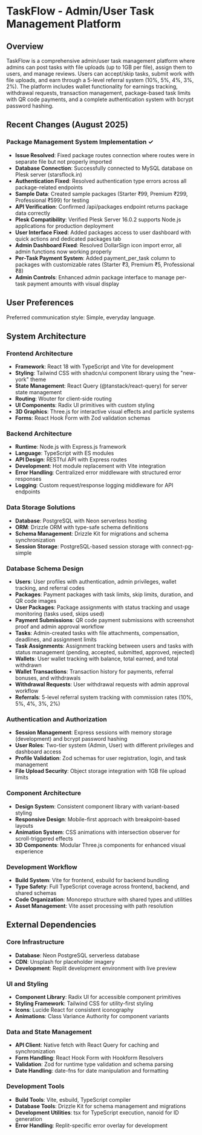 # TaskFlow - Admin/User Task Management Platform

## Overview

TaskFlow is a comprehensive admin/user task management platform where admins can post tasks with file uploads (up to 1GB per file), assign them to users, and manage reviews. Users can accept/skip tasks, submit work with file uploads, and earn through a 5-level referral system (10%, 5%, 4%, 3%, 2%). The platform includes wallet functionality for earnings tracking, withdrawal requests, transaction management, package-based task limits with QR code payments, and a complete authentication system with bcrypt password hashing.

## Recent Changes (August 2025)

### Package Management System Implementation ✓
- **Issue Resolved**: Fixed package routes connection where routes were in separate file but not properly imported
- **Database Connection**: Successfully connected to MySQL database on Plesk server (starsflock.in)  
- **Authentication Fixed**: Resolved authentication type errors across all package-related endpoints
- **Sample Data**: Created sample packages (Starter ₹99, Premium ₹299, Professional ₹599) for testing
- **API Verification**: Confirmed /api/packages endpoint returns package data correctly
- **Plesk Compatibility**: Verified Plesk Server 16.0.2 supports Node.js applications for production deployment
- **User Interface Fixed**: Added packages access to user dashboard with quick actions and dedicated packages tab
- **Admin Dashboard Fixed**: Resolved DollarSign icon import error, all admin functions now working properly
- **Per-Task Payment System**: Added payment_per_task column to packages with customizable rates (Starter ₹3, Premium ₹5, Professional ₹8)
- **Admin Controls**: Enhanced admin package interface to manage per-task payment amounts with visual display

## User Preferences

Preferred communication style: Simple, everyday language.

## System Architecture

### Frontend Architecture
- **Framework**: React 18 with TypeScript and Vite for development
- **Styling**: Tailwind CSS with shadcn/ui component library using the "new-york" theme
- **State Management**: React Query (@tanstack/react-query) for server state management
- **Routing**: Wouter for client-side routing
- **UI Components**: Radix UI primitives with custom styling
- **3D Graphics**: Three.js for interactive visual effects and particle systems
- **Forms**: React Hook Form with Zod validation schemas

### Backend Architecture
- **Runtime**: Node.js with Express.js framework
- **Language**: TypeScript with ES modules
- **API Design**: RESTful API with Express routes
- **Development**: Hot module replacement with Vite integration
- **Error Handling**: Centralized error middleware with structured error responses
- **Logging**: Custom request/response logging middleware for API endpoints

### Data Storage Solutions
- **Database**: PostgreSQL with Neon serverless hosting
- **ORM**: Drizzle ORM with type-safe schema definitions
- **Schema Management**: Drizzle Kit for migrations and schema synchronization
- **Session Storage**: PostgreSQL-based session storage with connect-pg-simple

### Database Schema Design
- **Users**: User profiles with authentication, admin privileges, wallet tracking, and referral codes
- **Packages**: Payment packages with task limits, skip limits, duration, and QR code images
- **User Packages**: Package assignments with status tracking and usage monitoring (tasks used, skips used)
- **Payment Submissions**: QR code payment submissions with screenshot proof and admin approval workflow
- **Tasks**: Admin-created tasks with file attachments, compensation, deadlines, and assignment limits
- **Task Assignments**: Assignment tracking between users and tasks with status management (pending, accepted, submitted, approved, rejected)
- **Wallets**: User wallet tracking with balance, total earned, and total withdrawn
- **Wallet Transactions**: Transaction history for payments, referral bonuses, and withdrawals
- **Withdrawal Requests**: User withdrawal requests with admin approval workflow
- **Referrals**: 5-level referral system tracking with commission rates (10%, 5%, 4%, 3%, 2%)

### Authentication and Authorization
- **Session Management**: Express sessions with memory storage (development) and bcrypt password hashing
- **User Roles**: Two-tier system (Admin, User) with different privileges and dashboard access
- **Profile Validation**: Zod schemas for user registration, login, and task management
- **File Upload Security**: Object storage integration with 1GB file upload limits

### Component Architecture
- **Design System**: Consistent component library with variant-based styling
- **Responsive Design**: Mobile-first approach with breakpoint-based layouts
- **Animation System**: CSS animations with intersection observer for scroll-triggered effects
- **3D Components**: Modular Three.js components for enhanced visual experience

### Development Workflow
- **Build System**: Vite for frontend, esbuild for backend bundling
- **Type Safety**: Full TypeScript coverage across frontend, backend, and shared schemas
- **Code Organization**: Monorepo structure with shared types and utilities
- **Asset Management**: Vite asset processing with path resolution

## External Dependencies

### Core Infrastructure
- **Database**: Neon PostgreSQL serverless database
- **CDN**: Unsplash for placeholder imagery
- **Development**: Replit development environment with live preview

### UI and Styling
- **Component Library**: Radix UI for accessible component primitives
- **Styling Framework**: Tailwind CSS for utility-first styling
- **Icons**: Lucide React for consistent iconography
- **Animations**: Class Variance Authority for component variants

### Data and State Management
- **API Client**: Native fetch with React Query for caching and synchronization
- **Form Handling**: React Hook Form with Hookform Resolvers
- **Validation**: Zod for runtime type validation and schema parsing
- **Date Handling**: date-fns for date manipulation and formatting

### Development Tools
- **Build Tools**: Vite, esbuild, TypeScript compiler
- **Database Tools**: Drizzle Kit for schema management and migrations
- **Development Utilities**: tsx for TypeScript execution, nanoid for ID generation
- **Error Handling**: Replit-specific error overlay for development
